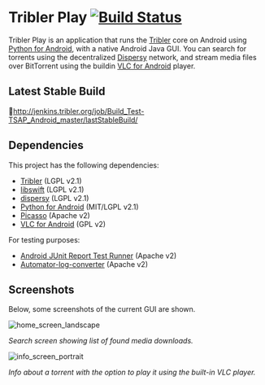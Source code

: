 # Tribler Play [![Build Status](http://jenkins.tribler.org/job/Build_Test-TSAP_Android_master/badge/icon)](http://jenkins.tribler.org/job/Build_Test-TSAP_Android_master/)

Tribler Play is an application that runs the [Tribler](https://github.com/tribler/tribler) core on Android using [Python for Android](https://github.com/kivy/python-for-android/), with a native Android Java GUI. You can search for torrents using the decentralized [Dispersy](http://github/tribler/dispersy) network, and stream media files over BitTorrent using the buildin [VLC for Android](http://www.videolan.org/vlc/download-android.html) player.

## Latest Stable Build
http://jenkins.tribler.org/job/Build_Test-TSAP_Android_master/lastStableBuild/
## Dependencies

This project has the following dependencies:
* [Tribler](https://github.com/tribler/tribler/) (LGPL v2.1)
* [libswift](https://github.com/libswift/libswift) (LGPL v2.1)
* [dispersy](https://github.com/Tribler/dispersy) (LGPL v2.1)
* [Python for Android](https://github.com/kivy/python-for-android) (MIT/LGPL v2.1)
* [Picasso](https://github.com/square/picasso) (Apache v2)
* [VLC for Android](http://www.videolan.org/vlc/download-android.html) (GPL v2)

For testing purposes:
* [Android JUnit Report Test Runner](https://github.com/jsankey/android-junit-report) (Apache v2)
* [Automator-log-converter](https://github.com/dpreussler/automator-log-converter) (Apache v2)

## Screenshots

Below, some screenshots of the current GUI are shown.

![home_screen_landscape](screenshots/home_screen_search_vodo_readme.png)

*Search screen showing list of found media downloads.*

![info_screen_portrait](screenshots/info_screen_portrait_readme.png)

*Info about a torrent with the option to play it using the built-in VLC player.*
